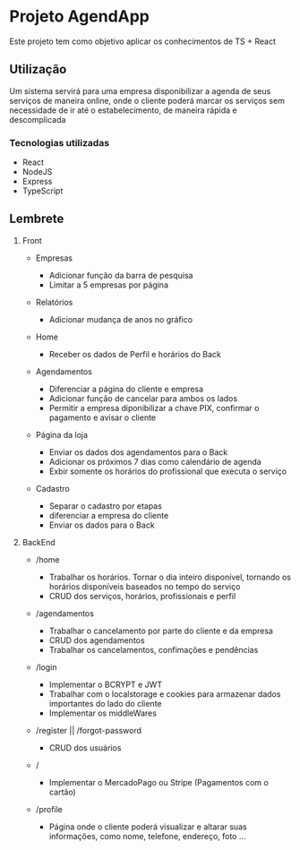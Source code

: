 # Projeto AgendApp

Este projeto tem como objetivo aplicar os conhecimentos de TS + React

## Utilização

Um sistema servirá para uma empresa disponibilizar a agenda de seus serviços de maneira online, onde o cliente poderá marcar os serviços sem necessidade de ir até o estabelecimento, de maneira rápida e descomplicada

### Tecnologias utilizadas
- React
- NodeJS
- Express
- TypeScript

## Lembrete
1. Front
    - Empresas
        - Adicionar função da barra de pesquisa
        - Limitar a 5 empresas por página
    
    - Relatórios
        - Adicionar mudança de anos no gráfico
    
    - Home
        - Receber os dados de Perfil e horários do Back

    - Agendamentos
        - Diferenciar a página do cliente e empresa
        - Adicionar função de cancelar para ambos os lados
        - Permitir a empresa diponibilizar a chave PIX, confirmar o pagamento e avisar o cliente
    
    - Página da loja
        - Enviar os dados dos agendamentos para o Back
        - Adicionar os próximos 7 dias como calendário de agenda
        - Exbir somente os horários do profissional que executa o serviço

    - Cadastro
        - Separar o cadastro por etapas
        - diferenciar a empresa do cliente
        - Enviar os dados para o Back

2. BackEnd
    - /home
        - Trabalhar os horários. Tornar o dia inteiro disponível, tornando os horários disponíveis baseados no tempo do serviço
        - CRUD dos serviços, horários, profissionais e perfil
    
    - /agendamentos
        - Trabalhar o cancelamento por parte do cliente e da empresa
        - CRUD dos agendamentos
        - Trabalhar os cancelamentos, confimações e pendências

    - /login
        - Implementar o BCRYPT e JWT
        - Trabalhar com o localstorage e cookies para armazenar dados importantes do lado do cliente
        - Implementar os middleWares

    - /register || /forgot-password
        - CRUD dos usuários

    - /
        - Implementar o MercadoPago ou Stripe (Pagamentos com o cartão)

    - /profile
        - Página onde o cliente poderá visualizar e altarar suas informações, como nome, telefone, endereço, foto ...
